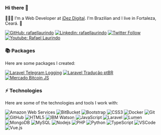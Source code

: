 ### Hi there 👋

<!--
**rafaellaurindo/rafaellaurindo** is a ✨ _special_ ✨ repository because its `README.md` (this file) appears on your GitHub profile.

Here are some ideas to get you started:

- 🔭 I’m currently working on ...
- 🌱 I’m currently learning ...
- 👯 I’m looking to collaborate on ...
- 🤔 I’m looking for help with ...
- 💬 Ask me about ...
- 📫 How to reach me: ...
- 😄 Pronouns: ...
- ⚡ Fun fact: ...
-->

👨🏻‍💻 I’m a Web Developer at [iDez Digital](https://idez.com.br/). I'm Brazilian and I live in Fortaleza, Ceará. 🌴

[![GitHub: rafaellaurindo](https://komarev.com/ghpvc/?username=rafaellaurindo)](https://github.com/rafaellaurindo)
[![Linkedin: rafaellaurindo](https://img.shields.io/badge/-Linkedin-blue?style=flat-square&logo=Linkedin&logoColor=white&link=https://www.linkedin.com/in/rafaellaurindo/)](https://www.linkedin.com/in/rafaellaurindo/)
[![Twitter Follow](https://img.shields.io/twitter/follow/_rafaellaurindo?style=social)](https://twitter.com/_rafaellaurindo)
[![Youtube: Rafael Laurindo](https://img.shields.io/badge/-Youtube-red?style=flat-square&logo=Youtube&logoColor=white&link=http://youtube.com/channel/UC8pOz4KDLlYXx7WrCiJl0PQ)](http://youtube.com/channel/UC8pOz4KDLlYXx7WrCiJl0PQ)


### 📚 Packages

Here are some packages I created:

[![Laravel Telegram Logging](https://github-readme-stats.vercel.app/api/pin/?username=rafaellaurindo&repo=laravel-telegram-logging)](https://github.com/rafaellaurindo/laravel-telegram-logging)
[![Laravel Tradução ptBR](https://github-readme-stats.vercel.app/api/pin/?username=rafaellaurindo&repo=laravel-traducao-pt-br)](https://github.com/rafaellaurindo/laravel-traducao-pt-br)
[![Mercado Bitcoin JS](https://github-readme-stats.vercel.app/api/pin/?username=rafaellaurindo&repo=mercadobitcoin-js)](https://github.com/rafaellaurindo/mercadobitcoin-js)

### ⚡ Technologies

Here are some of the technologies and tools I work with:

![Amazon Web Services](https://img.shields.io/badge/-AWS-FF9000?style=flat-square&logo=amazon&logoColor=white)
![BitBucket](https://img.shields.io/badge/-BitBucket-darkblue?style=flat-square&logo=bitbucket)
![Bootstrap](https://img.shields.io/badge/-Bootstrap-563D7C?style=flat-square&logo=bootstrap)
![CSS3](https://img.shields.io/badge/-CSS3-1572B6?style=flat-square&logo=css3)
![Docker](https://img.shields.io/badge/-Docker-2496ED?style=flat-square&logo=docker&logoColor=white)
![Git](https://img.shields.io/badge/-Git-black?style=flat-square&logo=git)
![GitHub](https://img.shields.io/badge/-GitHub-181717?style=flat-square&logo=github)
![HTML5](https://img.shields.io/badge/-HTML5-E34F26?style=flat-square&logo=html5&logoColor=white)
![IBM Watson](https://img.shields.io/badge/IBM_Watson-0E4166?style=flat-square&logo=ibm&logoColor=white)
![JavaScript](https://img.shields.io/badge/-JavaScript-black?style=flat-square&logo=javascript)
![Laravel](https://img.shields.io/badge/-Laravel-EA462F?style=flat-square&logo=laravel&logoColor=white)
![Lumen](https://img.shields.io/badge/-Lumen-EA462F?style=flat-square&logo=Lumen&logoColor=white)
![MongoDB](https://img.shields.io/badge/-MongoDB-black?style=flat-square&logo=mongodb)
![MySQL](https://img.shields.io/badge/-MySQL-4479A1?style=flat-square&logo=mysql&logoColor=white)
![Nodejs](https://img.shields.io/badge/-Nodejs-339933?style=flat-square&logo=Node.js&logoColor=white)
![PHP](https://img.shields.io/badge/-PHP-474A84?style=flat-square&logo=php&logoColor=white)
![Python](https://img.shields.io/badge/-Python-4B8BBE?style=flat-square&logo=python&logoColor=white)
![TypeScript](https://img.shields.io/badge/-TypeScript-007ACC?style=flat-square&logo=typescript)
![VSCode](https://img.shields.io/badge/-VSCode-007ACC?style=flat-square&logo=visual-studio-code&logoColor=white)
![Vue.js](https://img.shields.io/badge/-Vue.js-42B883?style=flat-square&logo=vue.js&logoColor=white)
